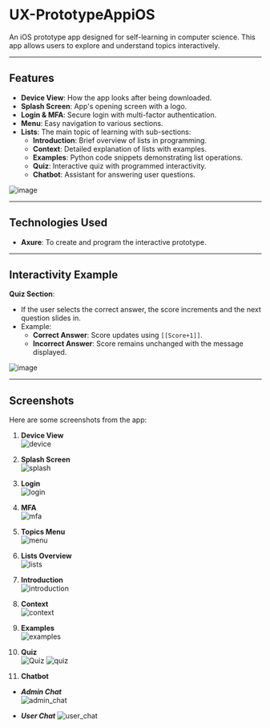 # UX-PrototypeAppiOS

An iOS prototype app designed for self-learning in computer science. This app allows users to explore and understand topics interactively.

---

## Features
- **Device View**: How the app looks after being downloaded.
- **Splash Screen**: App's opening screen with a logo.
- **Login & MFA**: Secure login with multi-factor authentication.
- **Menu**: Easy navigation to various sections.
- **Lists**: The main topic of learning with sub-sections:
  - **Introduction**: Brief overview of lists in programming.
  - **Context**: Detailed explanation of lists with examples.
  - **Examples**: Python code snippets demonstrating list operations.
  - **Quiz**: Interactive quiz with programmed interactivity.
  - **Chatbot**: Assistant for answering user questions.


![image](https://github.com/user-attachments/assets/56f9b730-511e-42e5-845b-2c6731317d54)

---

## Technologies Used
- **Axure**: To create and program the interactive prototype.

---

## Interactivity Example
**Quiz Section**:
- If the user selects the correct answer, the score increments and the next question slides in.
- Example:
  - **Correct Answer**: Score updates using `[[Score+1]]`.
  - **Incorrect Answer**: Score remains unchanged with the message displayed.

![image](https://github.com/user-attachments/assets/5af2a7e2-1526-4f01-a8cd-996850b1eadf)

---

## Screenshots
Here are some screenshots from the app:

1. **Device View**  
![device](https://github.com/user-attachments/assets/f741a97e-0dab-4633-a062-5cf0ac37467e)

2. **Splash Screen**  
![splash](https://github.com/user-attachments/assets/26fe47f2-dcc9-4393-b54b-d83f9edb6945)

3. **Login**  
![login](https://github.com/user-attachments/assets/0c1b51dd-823b-47e7-b439-09d7a8b2ccc2)

4. **MFA**  
![mfa](https://github.com/user-attachments/assets/683ca92a-4c72-44fc-892d-eec01450a336)

5. **Topics Menu**  
![menu](https://github.com/user-attachments/assets/54477d23-40a6-4b53-aeed-54ce2a7854c3)

6. **Lists Overview**  
![lists](https://github.com/user-attachments/assets/e336bc03-5e92-4ab8-9c36-a8936cd39d22)

7. **Introduction**  
![introduction](https://github.com/user-attachments/assets/8cc4853d-ca8a-4b17-8228-8c6963fda2b1)

8. **Context**  
![context](https://github.com/user-attachments/assets/99632445-576a-4cd2-a73a-a0ae67f14c9b)

9. **Examples**  
![examples](https://github.com/user-attachments/assets/3356ec5f-ea85-48f9-aea4-7d0503345aef)

10. **Quiz**  
    ![Quiz](assets/quiz.png)
![quiz](https://github.com/user-attachments/assets/03c9a0a7-6a8f-429c-a1a0-c9effc6cd8dc)

11. **Chatbot**
   - ***Admin Chat***  
![admin_chat](https://github.com/user-attachments/assets/d4b953fe-f294-4902-8dfc-59b1aaa86459)

   - ***User Chat***
![user_chat](https://github.com/user-attachments/assets/74e616e8-7122-43aa-9c98-70c55ea7e8d3)

